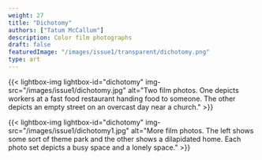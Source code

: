 ```yaml
---
weight: 27
title: "Dichotomy"
authors: ["Tatum McCallum"]
description: Color film photographs
draft: false
featuredImage: "/images/issue1/transparent/dichotomy.png"
type: art
---
```


{{< lightbox-img lightbox-id="dichotomy" img-src="/images/issue1/dichotomy.jpg" alt="Two film photos. One depicts workers at a fast food restaurant handing food to someone. The other depicts an empty street on an overcast day near a church." >}}

{{< lightbox-img lightbox-id="dichotomy" img-src="/images/issue1/dichotomy1.jpg" alt="More film photos. The left shows some sort of theme park and the other shows a dilapidated home. Each photo set depicts a busy space and a lonely space." >}}